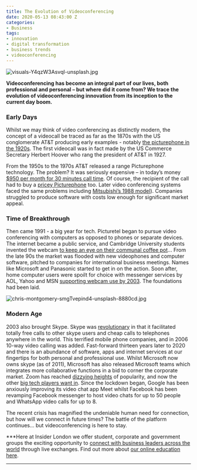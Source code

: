 ```yaml
---
title: The Evolution of Videoconferencing
date: 2020-05-13 08:43:00 Z
categories:
- Business
tags:
- innovation
- digital transformation
- business trends
- videoconferencing
---
```


![visuals-Y4qzW3AsvqI-unsplash.jpg](/uploads/visuals-Y4qzW3AsvqI-unsplash.jpg)

**Videoconferencing has become an integral part of our lives, both professional and personal – but where did it come from? We trace the evolution of videoconferencing innovation from its inception to the current day boom.** 
                         
                             
### Early Days
Whilst we may think of video conferencing as distinctly modern, the concept of a videocall be traced as far as the 1870s with the US conglomerate AT&T producing early examples - notably [the picturephone in the 1920s](https://www.bmmagazine.co.uk/tech/history-video-conferencing/). The first videocall was in fact made by the US Commerce Secretary Herbert Hoover who rang the president of AT&T in 1927. 

From the 1950s to the 1970s AT&T released a range Picturephone technology. The problem? It was seriously expensive – in today’s money [$950 per month for 30 minutes call time](https://www.lifesize.com/en/video-conferencing-blog/history-of-video-conferencing). Of course, the recipient of the call had to buy a [pricey Picturephone](https://ethw.org/Picturephone) too. Later video conferencing systems faced the same problems including [Mitsubishi’s 1988 model](https://www.technologizer.com/2010/06/14/videophones/7/)). Companies struggled to produce software with costs low enough for significant market appeal.  
                       
                          
### Time of Breakthrough
Then came 1991 - a big year for tech. Picturetel began to pursue video conferencing with computers as opposed to phones or separate devices. The internet became a public service, and Cambridge University students invented the webcam [to keep an eye on their communal coffee pot](https://www.bbc.co.uk/news/technology-20439301)... From the late 90s the market was flooded with new videophones and computer software, pitched to companies for international business meetings. Names like Microsoft and Panasonic started to get in on the action.
Soon after, home computer users were spoilt for choice with messenger services by AOL, Yahoo and MSN [supporting webcam use by 2003](https://www.lifesize.com/en/video-conferencing-blog/history-of-video-conferencing). The foundations had been laid. 
 
![chris-montgomery-smgTvepind4-unsplash-8880cd.jpg](/uploads/chris-montgomery-smgTvepind4-unsplash-8880cd.jpg)

### Modern Age
2003 also brought Skype. Skype was [revolutionary](https://www.theguardian.com/technology/2010/aug/12/skype-internet-telephony-bskyb) in that it facilitated totally free calls to other skype users and cheap calls to telephones anywhere in the world. This terrified mobile phone companies, and in 2006 10-way video calling was added.
Fast-forward thirteen years later to 2020 and there is an abundance of software, apps and internet services at our fingertips for both personal and professional use. Whilst Microsoft now owns skype (as of 2011), Microsoft has also released Microsoft teams which integrates more collaborative functions in a bid to corner the corporate market. Zoom has reached [dizzying heights](https://www.insiderlondon.com/blog/covid-19-where-is-money-being-spent/) of popularity, and now the other [big tech players want in](https://www.nytimes.com/2020/04/24/technology/zoom-rivals-virus-facebook-google.html). Since the lockdown began, Google has been anxiously improving its video chat app Meet whilst Facebook has been revamping Facebook messenger to host video chats for up to 50 people and WhatsApp video calls for up to 8.


The recent crisis has magnified the undeniable human need for connection, but how will we connect in future times? The battle of the platform continues… but videoconferencing is here to stay.

***Here at Insider London we offer student, corporate and government groups the exciting opportunity to [connect with business leaders across the world](https://www.insiderlondon.com/online-education/online-company-visits/) through live exchanges. Find out more about [our online education here](https://www.insiderlondon.com/online-education/).
***